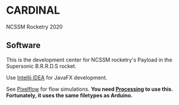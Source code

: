 # CARDINAL
NCSSM Rocketry 2020

## Software
This is the development center for NCSSM rocketry's Payload in the Supersonic B.R.R.D.S rocket.

Use [Intellij IDEA](https://www.jetbrains.com/idea/) for JavaFX development.

See [Pixelflow](https://github.com/diwi/PixelFlow) for flow simulations. **You need [Processing](https://processing.org/) to use this. Fortunately, it uses the same filetypes as Arduino.**
